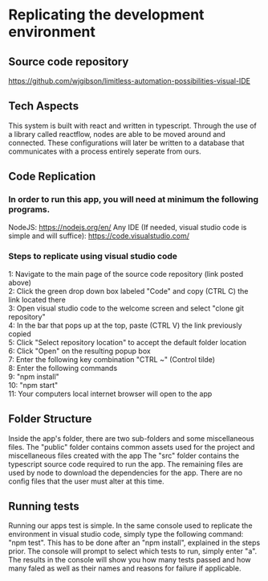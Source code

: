 # Replicating the development environment

## Source code repository
https://github.com/wjgibson/limitless-automation-possibilities-visual-IDE

## Tech Aspects
This system is built with react and written in typescript. Through the use of a library called reactflow, nodes are able to be moved around and connected.
These configurations will later be written to a database that communicates with a process entirely seperate from ours.

## Code Replication
### In order to run this app, you will need at minimum the following programs.
NodeJS: https://nodejs.org/en/
Any IDE (If needed, visual studio code is simple and will suffice): https://code.visualstudio.com/

### Steps to replicate using visual studio code
1: Navigate to the main page of the source code repository (link posted above) <br>
2: Click the green drop down box labeled "Code" and copy (CTRL C) the link located there<br>
3: Open visual studio code to the welcome screen and select "clone git repository"<br>
4: In the bar that pops up at the top, paste (CTRL V) the link previously copied<br>
5: Click "Select repository location" to accept the default folder location<br>
6: Click "Open" on the resulting popup box<br>
7: Enter the following key combination "CTRL ~" (Control tilde)<br>
8: Enter the following commands<br>
9: "npm install"<br>
10: "npm start"<br>
11: Your computers local internet browser will open to the app

## Folder Structure
Inside the app's folder, there are two sub-folders and some miscellaneous files. The "public" folder contains common assets used for the project and miscellaneous files created with the app
The "src" folder contains the typescript source code required to run the app. The remaining files are used by node to download the dependencies for the app. There are no
config files that the user must alter at this time.

## Running tests
Running our apps test is simple. In the same console used to replicate the environment in visual studio code, simply type the following command: "npm test". This
has to be done after an "npm install", explained in the steps prior. The console will prompt to select which tests to run, simply enter "a". 
The results in the console will show you how many tests passed and how many faled as well as their names and reasons for failure if applicable.


